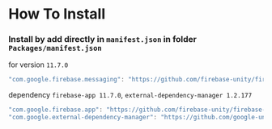 # How To Install

### Install by add directly in `manifest.json` in folder `Packages/manifest.json`


for version `11.7.0`
```csharp
"com.google.firebase.messaging": "https://github.com/firebase-unity/firebase-messaging.git#11.7.0",
```


dependency `firebase-app 11.7.0`, `external-dependency-manager 1.2.177`
```csharp
"com.google.firebase.app": "https://github.com/firebase-unity/firebase-app.git#11.7.0",
"com.google.external-dependency-manager": "https://github.com/google-unity/external-dependency-manager.git#1.2.177",
```